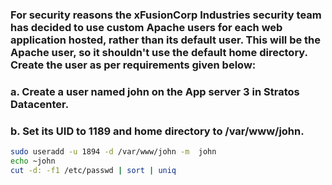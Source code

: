 ### For security reasons the xFusionCorp Industries security team has decided to use custom Apache users for each web application hosted, rather than its default user. This will be the Apache user, so it shouldn't use the default home directory. Create the user as per requirements given below:

### a. Create a user named john on the App server 3 in Stratos Datacenter.

### b. Set its UID to 1189 and home directory to /var/www/john.

```sh
sudo useradd -u 1894 -d /var/www/john -m  john
echo ~john
cut -d: -f1 /etc/passwd | sort | uniq
```
